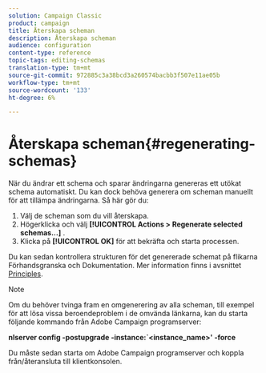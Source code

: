 ```yaml
---
solution: Campaign Classic
product: campaign
title: Återskapa scheman
description: Återskapa scheman
audience: configuration
content-type: reference
topic-tags: editing-schemas
translation-type: tm+mt
source-git-commit: 972885c3a38bcd3a260574bacbb3f507e11ae05b
workflow-type: tm+mt
source-wordcount: '133'
ht-degree: 6%

---
```



# Återskapa scheman{#regenerating-schemas}

När du ändrar ett schema och sparar ändringarna genereras ett utökat schema automatiskt. Du kan dock behöva generera om scheman manuellt för att tillämpa ändringarna. Så här gör du:

1. Välj de scheman som du vill återskapa.
1. Högerklicka och välj **[!UICONTROL Actions > Regenerate selected schemas...]** .
1. Klicka på **[!UICONTROL OK]** för att bekräfta och starta processen.

Du kan sedan kontrollera strukturen för det genererade schemat på flikarna Förhandsgranska och Dokumentation. Mer information finns i avsnittet [Principles](../../configuration/using/data-schemas.md#principles).

>[!NOTE]
>
>Om du behöver tvinga fram en omgenerering av alla scheman, till exempel för att lösa vissa beroendeproblem i de omvända länkarna, kan du starta följande kommando från Adobe Campaign programserver:
>
>**nlserver config -postupgrade -instance:`&lt;instance_name>&#39; -force**
>
>Du måste sedan starta om Adobe Campaign programserver och koppla från/återansluta till klientkonsolen.
